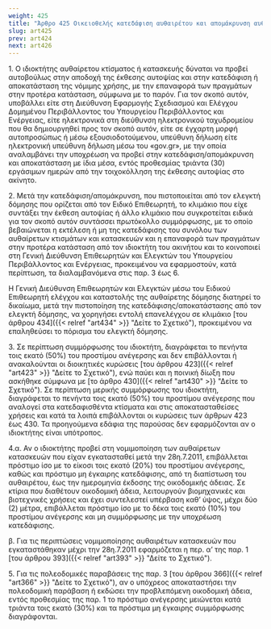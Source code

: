 ```yaml
---
weight: 425
title: "Άρθρο 425 Οικειοθελής κατεδάφιση αυθαιρέτου και απομάκρυνση αυθαίρετης αλλαγής χρήσης/ Άδεια νομιμοποίησης"
slug: art425
prev: art424
next: art426
---
```


1\. Ο ιδιοκτήτης αυθαίρετου κτίσματος ή κατασκευής δύναται να προβεί αυτοβούλως στην αποδοχή της έκθεσης αυτοψίας και στην κατεδάφιση ή αποκατάσταση της νόμιμης χρήσης, με την επαναφορά των πραγμάτων στην προτέρα κατάσταση, σύμφωνα με το παρόν. Για τον σκοπό αυτόν, υποβάλλει είτε στη Διεύθυνση Εφαρμογής Σχεδιασμού και Ελέγχου Δομημένου Περιβάλλοντος του Υπουργείου Περιβάλλοντος και Ενέργειας, είτε ηλεκτρονικά στη διεύθυνση ηλεκτρονικού ταχυδρομείου που θα δημιουργηθεί προς τον σκοπό αυτόν, είτε σε έγχαρτη μορφή αυτοπροσώπως ή μέσω εξουσιοδοτούμενου, υπεύθυνη δήλωση είτε ηλεκτρονική υπεύθυνη δήλωση μέσω του «gov.gr», με την οποία αναλαμβάνει την υποχρέωση να προβεί στην κατεδάφιση/απομάκρυνση και αποκατάσταση με ίδια μέσα, εντός προθεσμίας τριάντα (30) εργάσιμων ημερών από την τοιχοκόλληση της έκθεσης αυτοψίας στο ακίνητο.

2\. Μετά την κατεδάφιση/απομάκρυνση, που πιστοποιείται από τον ελεγκτή δόμησης που ορίζεται από τον Ειδικό Επιθεωρητή, το κλιμάκιο που είχε συντάξει την έκθεση αυτοψίας ή άλλο κλιμάκιο που συγκροτείται ειδικά για τον σκοπό αυτόν συντάσσει πρωτόκολλο συμμόρφωσης, με το οποίο βεβαιώνεται η εκτέλεση ή μη της κατεδάφισης του συνόλου των αυθαίρετων κτισμάτων και κατασκευών και η επαναφορά των πραγμάτων στην προτέρα κατάσταση από τον ιδιοκτήτη του ακινήτου και το κοινοποιεί στη Γενική Διεύθυνση Επιθεωρητών και Ελεγκτών του Υπουργείου Περιβάλλοντος και Ενέργειας, προκειμένου να εφαρμοστούν, κατά περίπτωση, τα διαλαμβανόμενα στις παρ. 3 έως 6.

Η Γενική Διεύθυνση Επιθεωρητών και Ελεγκτών μέσω του Ειδικού Επιθεωρητή ελέγχου και καταστολής της αυθαίρετης δόμησης διατηρεί το δικαίωμα, μετά την πιστοποίηση της κατεδάφισης/αποκατάστασης από τον ελεγκτή δόμησης, να χορηγήσει εντολή επανελέγχου σε κλιμάκιο [του άρθρου 434]({{< relref "art434" >}} "Δείτε το Σχετικό"), προκειμένου να επαληθεύσει το πόρισμα του ελεγκτή δόμησης.

3\. Σε περίπτωση συμμόρφωσης του ιδιοκτήτη, διαγράφεται το πενήντα τοις εκατό (50%) του προστίμου ανέγερσης και δεν επιβάλλονται ή ανακαλούνται οι διοικητικές κυρώσεις [του άρθρου 423]({{< relref "art423" >}} "Δείτε το Σχετικό"), ενώ παύει και η ποινική δίωξη που ασκήθηκε σύμφωνα με [το άρθρο 430]({{< relref "art430" >}} "Δείτε το Σχετικό"). Σε περίπτωση μερικής συμμόρφωσης του ιδιοκτήτη, διαγράφεται το πενήντα τοις εκατό (50%) του προστίμου ανέγερσης που αναλογεί στα κατεδαφισθέντα κτίσματα και στις αποκατασταθείσες χρήσεις και κατά τα λοιπά επιβάλλονται οι κυρώσεις των άρθρων 423 έως 430. Τα προηγούμενα εδάφια της παρούσας δεν εφαρμόζονται αν ο ιδιοκτήτης είναι υπότροπος.

4.α. Αν ο ιδιοκτήτης προβεί στη νομιμοποίηση των αυθαίρετων κατασκευών που είχαν εγκατασταθεί μετά την 28η.7.2011, επιβάλλεται πρόστιμο ίσο με το είκοσι τοις εκατό (20%) του προστίμου ανέγερσης, καθώς και πρόστιμο μη έγκαιρης κατεδάφισης, από τη διαπίστωση του αυθαιρέτου, έως την ημερομηνία έκδοσης της οικοδομικής άδειας. Σε κτίρια που διαθέτουν οικοδομική άδεια, λειτουργούν βιομηχανικές και βιοτεχνικές χρήσεις και έχει συντελεστεί υπέρβαση καθ’ ύψος, μέχρι δύο (2) μέτρα, επιβάλλεται πρόστιμο ίσο με το δέκα τοις εκατό (10%) του προστίμου ανέγερσης και μη συμμόρφωσης με την υποχρέωση κατεδάφισης.

β. Για τις περιπτώσεις νομιμοποίησης αυθαιρέτων κατασκευών που εγκαταστάθηκαν μέχρι την 28η.7.2011 εφαρμόζεται η περ. α’ της παρ. 1 [του άρθρου 393]({{< relref "art393" >}} "Δείτε το Σχετικό").

5\. Για τις πολεοδομικές παραβάσεις της παρ. 3 [του άρθρου 366]({{< relref "art366" >}} "Δείτε το Σχετικό"), αν ο υπόχρεος αποκαταστήσει την πολεοδομική παράβαση ή εκδώσει την προβλεπόμενη οικοδομική άδεια, εντός προθεσμίας της παρ. 1 το πρόστιμο ανέγερσης μειώνεται κατά τριάντα τοις εκατό (30%) και τα πρόστιμα μη έγκαιρης συμμόρφωσης διαγράφονται.


